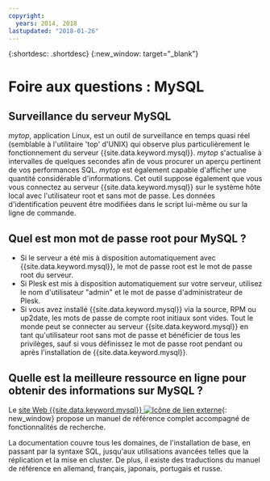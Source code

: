 ```yaml
---
copyright:
  years: 2014, 2018
lastupdated: "2018-01-26"
---
```


{:shortdesc: .shortdesc}
{:new_window: target="_blank"}

# Foire aux questions : MySQL

## Surveillance du serveur MySQL

_mytop_, application Linux, est un outil de surveillance en temps quasi réel (semblable à l'utilitaire 'top' d'UNIX) qui observe plus particulièrement le fonctionnement du serveur {{site.data.keyword.mysql}}. _mytop_ s'actualise à intervalles de quelques secondes afin de vous procurer un aperçu pertinent de vos performances SQL. _mytop_ est également capable d'afficher une quantité considérable d'informations. Cet outil suppose également que vous vous connectez au serveur {{site.data.keyword.mysql}} sur le système hôte local avec l'utilisateur root et sans mot de passe. Les données d'identification peuvent être modifiées dans le script lui-même ou sur la ligne de commande.

## Quel est mon mot de passe root pour MySQL ?

* Si le serveur a été mis à disposition automatiquement avec {{site.data.keyword.mysql}}, le mot de passe root est le mot de passe root du serveur.
* Si Plesk est mis à disposition automatiquement sur votre serveur, utilisez le nom d'utilisateur "admin" et le mot de passe d'administrateur de Plesk.
* Si vous avez installé {{site.data.keyword.mysql}} via la source, RPM ou up2date, les mots de passe de compte root initiaux sont vides. Tout le monde peut se connecter au serveur {{site.data.keyword.mysql}} en tant qu'utilisateur root sans mot de passe et bénéficier de tous les privilèges, sauf si vous définissez le mot de passe root pendant ou après l'installation de {{site.data.keyword.mysql}}.

## Quelle est la meilleure ressource en ligne pour obtenir des informations sur MySQL ?

Le [site Web {{site.data.keyword.mysql}} ![Icône de lien externe](../../icons/launch-glyph.svg "Icône de lien externe")](http://dev.mysql.com/doc/){: new_window} propose un manuel de référence complet accompagné de fonctionnalités de recherche.

La documentation couvre tous les domaines, de l'installation de base, en passant par la syntaxe SQL, jusqu'aux utilisations avancées telles que la réplication et la mise en cluster. De plus, il existe des traductions du manuel de référence en allemand, français, japonais, portugais et russe.
